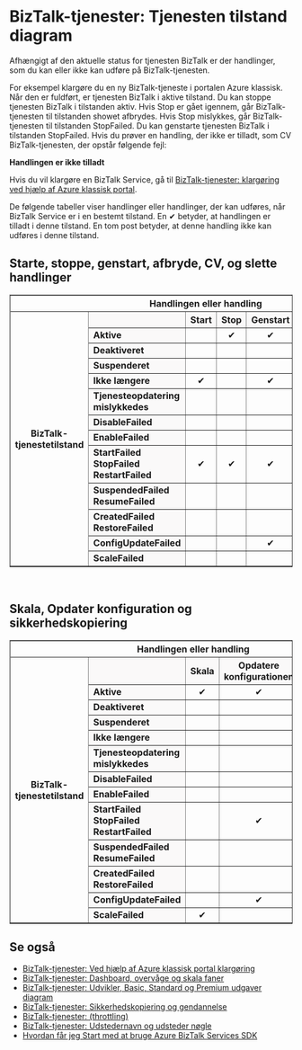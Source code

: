 <properties 
    pageTitle="Opgaver, der er tilladt i forskellige tilstande eller statusser i BizTalk Services | Microsoft Azure" 
    description="De handlinger/handlinger, der er tilladt i forskellige MABS status: stop, start, genstart, suspendere, genoptage, slette, skalere, opdatere konfiguration og sikkerhedskopiering op" 
    services="biztalk-services" 
    documentationCenter="" 
    authors="MandiOhlinger" 
    manager="erikre" 
    editor=""/>

<tags 
    ms.service="biztalk-services" 
    ms.workload="integration" 
    ms.tgt_pltfrm="na" 
    ms.devlang="na" 
    ms.topic="article" 
    ms.date="08/15/2016" 
    ms.author="mandia"/>



# <a name="biztalk-services-service-state-chart"></a>BizTalk-tjenester: Tjenesten tilstand diagram
Afhængigt af den aktuelle status for tjenesten BizTalk er der handlinger, som du kan eller ikke kan udføre på BizTalk-tjenesten.

For eksempel klargøre du en ny BizTalk-tjeneste i portalen Azure klassisk. Når den er fuldført, er tjenesten BizTalk i aktive tilstand. Du kan stoppe tjenesten BizTalk i tilstanden aktiv. Hvis Stop er gået igennem, går BizTalk-tjenesten til tilstanden showet afbrydes. Hvis Stop mislykkes, går BizTalk-tjenesten til tilstanden StopFailed. Du kan genstarte tjenesten BizTalk i tilstanden StopFailed. Hvis du prøver en handling, der ikke er tilladt, som CV BizTalk-tjenesten, der opstår følgende fejl:

**Handlingen er ikke tilladt**

Hvis du vil klargøre en BizTalk Service, gå til [BizTalk-tjenester: klargøring ved hjælp af Azure klassisk portal](http://go.microsoft.com/fwlink/p/?LinkID=302280).

De følgende tabeller viser handlinger eller handlinger, der kan udføres, når BizTalk Service er i en bestemt tilstand. En ✔ betyder, at handlingen er tilladt i denne tilstand. En tom post betyder, at denne handling ikke kan udføres i denne tilstand.

## <a name="start-stop-restart-suspend-resume-and-delete-operations"></a>Starte, stoppe, genstart, afbryde, CV, og slette handlinger
<table border="1">
<tr>
        <th colspan="15">Handlingen eller handling</th>
</tr>

<tr>
        <th rowspan="18">BizTalk-tjenestetilstand</th>
</tr>
<tr bgcolor="FAF9F9">
        <th> </th>
        <th>Start</th>
        <th>Stop</th>
        <th>Genstart</th>
        <th>Suspender</th>
        <th>CV</th>
        <th>Slet</th>
</tr>
<tr>
<td bgcolor="FAF9F9"><b>Aktive</b></td>
<td> </td>
<td><center>✔</center></td>
<td><center>✔</center></td>
<td><center>✔</center></td>
<td> </td>
<td><center>✔</center></td>
</tr>
<tr>
<td bgcolor="FAF9F9"><b>Deaktiveret</b></td>
<td> </td>
<td> </td>
<td> </td>
<td> </td>
<td> </td>
<td><center>✔</center></td>
</tr>
<tr>
<td bgcolor="FAF9F9"><b>Suspenderet</b></td>
<td> </td>
<td> </td>
<td> </td>
<td> </td>
<td><center>✔</center></td>
<td><center>✔</center></td>
</tr>
<tr>
<td bgcolor="FAF9F9"><b>Ikke længere</b></td>
<td><center>✔</center></td>
<td> </td>
<td><center>✔</center></td>
<td> </td>
<td> </td>
<td><center>✔</center></td>
</tr>
<tr>
<td bgcolor="FAF9F9"><b>Tjenesteopdatering mislykkedes</b></td>
<td> </td>
<td> </td>
<td> </td>
<td> </td>
<td> </td>
<td><center>✔</center></td>
</tr>
<tr>
<td bgcolor="FAF9F9"><b>DisableFailed</b></td>
<td> </td>
<td> </td>
<td> </td>
<td> </td>
<td> </td>
<td><center>✔</center></td>
</tr>
<tr>
<td bgcolor="FAF9F9"><b>EnableFailed</b></td>
<td> </td>
<td> </td>
<td> </td>
<td> </td>
<td> </td>
<td><center>✔</center></td>
</tr>
<tr>
<td bgcolor="FAF9F9"><b>StartFailed<br/>
StopFailed<br/>
RestartFailed</b></td>
<td><center>✔</center></td>
<td><center>✔</center></td>
<td><center>✔</center></td>
<td> </td>
<td> </td>
<td><center>✔</center></td>
</tr>
<tr>
<td bgcolor="FAF9F9"><b>SuspendedFailed<br/>
ResumeFailed</b></td>
<td> </td>
<td> </td>
<td> </td>
<td><center>✔</center></td>
<td><center>✔</center></td>
<td><center>✔</center></td>
</tr>
<tr>
<td bgcolor="FAF9F9"><b>CreatedFailed<br/>
RestoreFailed<br/></b></td>
<td> </td>
<td> </td>
<td> </td>
<td> </td>
<td> </td>
<td><center>✔</center></td>
</tr>
<tr>
<td bgcolor="FAF9F9"><b>ConfigUpdateFailed</b></td>
<td> </td>
<td> </td>
<td><center>✔</center></td>
<td> </td>
<td> </td>
<td><center>✔</center></td>
</tr>
<tr>
<td bgcolor="FAF9F9"><b>ScaleFailed</b></td>
<td> </td>
<td> </td>
<td> </td>
<td> </td>
<td> </td>
<td><center>✔</center></td>
</tr>
</table>
<br/>

## <a name="scale-update-configuration-and-backup-operations"></a>Skala, Opdater konfiguration og sikkerhedskopiering
<table border="1">
<tr>
        <th colspan="15">Handlingen eller handling</th>
</tr>

<tr>
        <th rowspan="18">BizTalk-tjenestetilstand</th>
</tr>
<tr bgcolor="FAF9F9">
        <th> </th>
        <th>Skala</th>
        <th>Opdatere konfigurationen</th>
        <th>Sikkerhedskopi</th>
</tr>
<tr>
<td bgcolor="FAF9F9"><b>Aktive</b></td>
<td><center>✔</center></td>
<td><center>✔</center></td>
<td><center>✔</center></td>
</tr>
<tr>
<td bgcolor="FAF9F9"><b>Deaktiveret</b></td>
<td> </td>
<td> </td>
<td> </td>
</tr>
<tr>
<td bgcolor="FAF9F9"><b>Suspenderet</b></td>
<td> </td>
<td> </td>
<td><center>✔</center></td>
</tr>
<tr>
<td bgcolor="FAF9F9"><b>Ikke længere</b></td>
<td> </td>
<td> </td>
<td><center>✔</center></td>
</tr>
<tr>
<td bgcolor="FAF9F9"><b>Tjenesteopdatering mislykkedes</b></td>
<td> </td>
<td> </td>
<td> </td>
</tr>
<tr>
<td bgcolor="FAF9F9"><b>DisableFailed</b></td>
<td> </td>
<td> </td>
<td> </td>
</tr>
<tr>
<td bgcolor="FAF9F9"><b>EnableFailed</b></td>
<td> </td>
<td> </td>
<td> </td>
</tr>
<tr>
<td bgcolor="FAF9F9"><b>StartFailed<br/>
StopFailed<br/>
RestartFailed</b></td>
<td> </td>
<td><center>✔</center></td>
<td> </td>
</tr>
<tr>
<td bgcolor="FAF9F9"><b>SuspendedFailed<br/>
ResumeFailed</b></td>
<td> </td>
<td> </td>
<td> </td>
</tr>
<tr>
<td bgcolor="FAF9F9"><b>CreatedFailed<br/>
RestoreFailed<br/></b></td>
<td> </td>
<td> </td>
<td> </td>
</tr>
<tr>
<td bgcolor="FAF9F9"><b>ConfigUpdateFailed</b></td>
<td> </td>
<td><center>✔</center></td>
<td> </td>
</tr>
<tr>
<td bgcolor="FAF9F9"><b>ScaleFailed</b></td>
<td><center>✔</center></td>
<td> </td>
<td> </td>
</tr>
</table>

## <a name="see-also"></a>Se også
- [BizTalk-tjenester: Ved hjælp af Azure klassisk portal klargøring](http://go.microsoft.com/fwlink/p/?LinkID=302280)<br/>
- [BizTalk-tjenester: Dashboard, overvåge og skala faner](http://go.microsoft.com/fwlink/p/?LinkID=302281)<br/>
- [BizTalk-tjenester: Udvikler, Basic, Standard og Premium udgaver diagram](http://go.microsoft.com/fwlink/p/?LinkID=302279)<br/>
- [BizTalk-tjenester: Sikkerhedskopiering og gendannelse](http://go.microsoft.com/fwlink/p/?LinkID=329873)<br/>
- [BizTalk-tjenester: (throttling)](http://go.microsoft.com/fwlink/p/?LinkID=302282)<br/>
- [BizTalk-tjenester: Udstedernavn og udsteder nøgle](http://go.microsoft.com/fwlink/p/?LinkID=303941)<br/>
- [Hvordan får jeg Start med at bruge Azure BizTalk Services SDK](http://go.microsoft.com/fwlink/p/?LinkID=302335)


 
